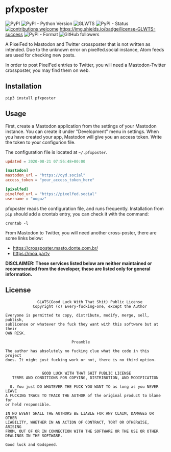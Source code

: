 # pfxposter

![PyPI](https://img.shields.io/pypi/v/pfxposter)
![PyPI - Python Version](https://img.shields.io/pypi/pyversions/pfxposter)
![GLWTS](https://img.shields.io/badge/license-GLWTS-success)
![PyPI - Status](https://img.shields.io/pypi/status/pfxposter)
[![contributions welcome](https://img.shields.io/badge/contributions-welcome-brightgreen.svg?style=flat)](https://github.com/dwyl/esta/issues)
https://img.shields.io/badge/license-GLWTS-success
![PyPI - Format](https://img.shields.io/pypi/format/pfxposter)
![GitHub followers](https://img.shields.io/github/followers/ooguz?label=Follow&style=social)

A PixelFed to Mastodon and Twitter crossposter that is not written as intended. Due to the unknown error on pixelfed.social instance, Atom feeds are used for checking new posts. 

In order to post PixelFed entries to Twitter, you will need a Mastodon-Twitter crossposter, you may find them on web.

## Installation

```
pip3 install pfxposter
```

## Usage

First, create a Mastodon application from the settings of your Mastodon instance. You can create it under "Development" menu in settings. When you have created your app, Mastodon will give you an access token. Write the token to your configurion file.

The configuration file is located at `~/.pfxposter`. 
```toml
updated = 2020-08-21 07:56:48+00:00

[mastodon]
mastodon_url = "https://oyd.social"
access_token = "your_access_token_here"

[pixelfed]
pixelfed_url = "https://pixelfed.social"
username = "ooguz"
```

pfxposter reads the configuration file, and runs frequently. Installation from `pip` should add a crontab entry, you can check it with the command:
```
crontab -l
```

From Mastodon to Twitter, you will need another cross-poster, there are some links below: 

* <https://crossposter.masto.donte.com.br/>
* <https://moa.party>

**DISCLAIMER: These services listed below are neither maintained or recommended from the developer, these are listed only for general information.**

## License

```
              GLWTS(Good Luck With That Shit) Public License
            Copyright (c) Every-fucking-one, except the Author

Everyone is permitted to copy, distribute, modify, merge, sell, publish,
sublicense or whatever the fuck they want with this software but at their
OWN RISK.

                             Preamble

The author has absolutely no fucking clue what the code in this project
does. It might just fucking work or not, there is no third option.


                GOOD LUCK WITH THAT SHIT PUBLIC LICENSE
   TERMS AND CONDITIONS FOR COPYING, DISTRIBUTION, AND MODIFICATION

  0. You just DO WHATEVER THE FUCK YOU WANT TO as long as you NEVER LEAVE
A FUCKING TRACE TO TRACK THE AUTHOR of the original product to blame for
or held responsible.

IN NO EVENT SHALL THE AUTHORS BE LIABLE FOR ANY CLAIM, DAMAGES OR OTHER
LIABILITY, WHETHER IN AN ACTION OF CONTRACT, TORT OR OTHERWISE, ARISING
FROM, OUT OF OR IN CONNECTION WITH THE SOFTWARE OR THE USE OR OTHER
DEALINGS IN THE SOFTWARE.

Good luck and Godspeed.
```

